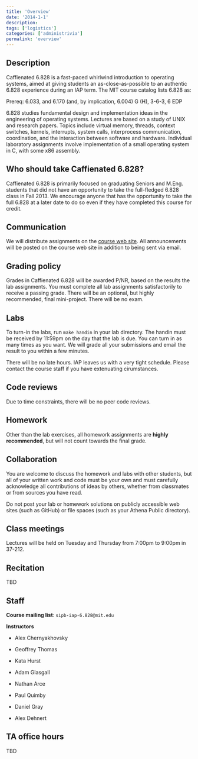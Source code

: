 ```yaml
---
title: 'Overview'
date: '2014-1-1'
description:
tags: ['logistics']
categories: ['administrivia']
permalink: 'overview'
---
```



Description
-----------

Caffienated 6.828 is a fast-paced whirlwind introduction to operating
systems, aimed at giving students an as-close-as-possible to an
authentic 6.828 experience during an IAP term. The MIT course catalog
lists 6.828 as:

Prereq: 6.033, and 6.170 (and, by implication, 6.004) G (H), 3-6-3, 6 EDP

6.828 studies fundamental design and implementation ideas in the
engineering of operating systems. Lectures are based on a study of
UNIX and research papers. Topics include virtual memory, threads,
context switches, kernels, interrupts, system calls, interprocess
communication, coordination, and the interaction between software and
hardware.  Individual laboratory assignments involve implementation of
a small operating system in C, with some x86 assembly.

Who should take Caffienated 6.828?
----------------------------------

Caffienated 6.828 is primarily focused on graduating Seniors and
M.Eng. students that did not have an opportunity to take the
full-fledged 6.828 class in Fall 2013. We encourage anyone that has
the opportunity to take the full 6.828 at a later date to do so even
if they have completed this course for credit.

Communication
-------------

We will distribute assignments on the [course web
site](http://sipb.mit.edu/iap/6.828). All announcements will be posted
on the course web site in addition to being sent via email.

Grading policy
--------------

Grades in Caffienated 6.828 will be awarded P/NR, based on the results
the lab assignments. You must complete all lab assignments
satisfactorily to receive a passing grade. There will be an optional,
but highly recommended, final mini-project. There will be no exam.

Labs
----

To turn-in the labs, run `make handin` in your lab directory. The
handin must be received by 11:59pm on the day that the lab is due. You
can turn in as many times as you want. We will grade all your
submissions and email the result to you within a few minutes.

There will be no late hours. IAP leaves us with a very tight
schedule. Please contact the course staff if you have extenuating
cirumstances.

Code reviews
------------

Due to time constraints, there will be no peer code reviews.

Homework
--------

Other than the lab exercises, all homework assignments are **highly
recommended**, but will not count towards the final grade.

Collaboration
-------------

You are welcome to discuss the homework and labs with other students,
but all of your written work and code must be your own and must
carefully acknowledge all contributions of ideas by others, whether
from classmates or from sources you have read.

Do not post your lab or homework solutions on publicly accessible web
sites (such as GitHub) or file spaces (such as your Athena Public
directory).

Class meetings
--------------

Lectures will be held on Tuesday and Thursday from 7:00pm to 9:00pm in
37-212.

Recitation
----------

TBD

Staff
-----


**Course mailing list**: `sipb-iap-6.828@mit.edu`

**Instructors**

- Alex Chernyakhovsky

- Geoffrey Thomas

- Kata Hurst

- Adam Glasgall

- Nathan Arce

- Paul Quimby

- Daniel Gray

- Alex Dehnert

TA office hours
---------------

TBD
